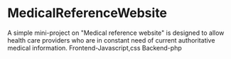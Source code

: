 # MedicalReferenceWebsite
A simple mini-project on "Medical reference website" is designed to allow health care providers who are in constant need of current authoritative medical information.
Frontend-Javascript,css 
Backend-php
